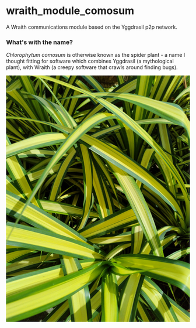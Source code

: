 # wraith_module_comosum

A Wraith communications module based on the Yggdrasil p2p network.

### What's with the name?

*Chlorophytum comosum* is otherwise known as the spider plant - a name I thought fitting for software which combines Yggdrasil (a mythological plant), with Wraith (a creepy software that crawls around finding bugs).

![comosum](./comosum.jpg)
